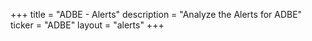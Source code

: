 +++
title = "ADBE - Alerts"
description = "Analyze the Alerts for ADBE"
ticker = "ADBE"
layout = "alerts"
+++

